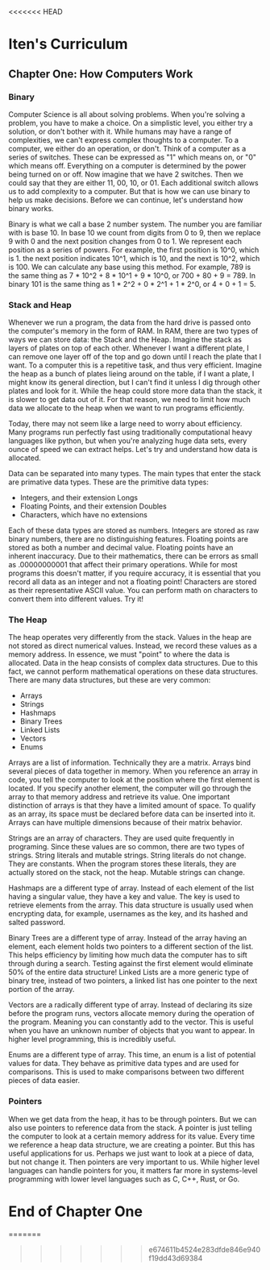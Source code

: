 <<<<<<< HEAD
# Iten's Curriculum

## Chapter One: How Computers Work

### Binary
Computer Science is all about solving problems. When you're solving a problem,
you have to make a choice. On a simplistic level, you either try a solution, or
don't bother with it. While humans may have a range of complexities, we can't 
express complex thoughts to a computer. To a computer, we either do an operation,
or don't. Think of a computer as a series of switches. These can be expressed as
"1" which means on, or "0" which means off. Everything on a computer is determined
by the power being turned on or off. Now imagine that we have 2 switches. Then we
could say that they are either 11, 00, 10, or 01. Each additional switch allows
us to add complexity to a computer. But that is how we can use binary to help us
make decisions. Before we can continue, let's understand how binary works.  

Binary is what we call a base 2 number system. The number you are familiar with is
base 10. In base 10 we count from digits from 0 to 9, then we replace 9 with 0 and
the next position changes from 0 to 1. We represent each position as a series of
powers. For example, the first position is 10^0, which is 1. the next position indicates
10^1, which is 10, and the next is 10^2, which is 100. We can calculate any base using
this method. For example, 789 is the same thing as 7 * 10^2 + 8 * 10^1 + 9 * 10^0, or
700 + 80 + 9 = 789. In binary 101 is the same thing as 1 * 2^2 + 0 * 2^1 + 1 * 2^0, or
4 + 0 + 1 = 5.  

### Stack and Heap
Whenever we run a program, the data from the hard drive is passed onto the 
computer's memory in the form of RAM. In RAM, there are two types of ways
we can store data: the Stack and the Heap. Imagine the stack as layers of
plates on top of each other. Whenever I want a different plate, I can remove
one layer off of the top and go down until I reach the plate that I want. To
a computer this is a repetitive task, and thus very efficient. Imagine the
heap as a bunch of plates lieing around on the table, if I want a plate, I
might know its general direction, but I can't find it unless I dig through other
plates and look for it. While the heap could store more data than the stack,
it is slower to get data out of it. For that reason, we need to limit how
much data we allocate to the heap when we want to run programs efficiently.  

Today, there may not seem like a large need to worry about efficiency. Many
programs run perfectly fast using traditionally computational heavy languages
like python, but when you're analyzing huge data sets, every ounce of speed we
can extract helps. Let's try and understand how data is allocated.  

Data can be separated into many types. The main types that enter the stack are
primative data types. These are the primitive data types:  

- Integers, and their extension Longs  
- Floating Points, and their extension Doubles  
- Characters, which have no extensions  

Each of these data types are stored as numbers. Integers are stored as raw
binary numbers, there are no distinguishing features. Floating points are
stored as both a number and decimal value. Floating points have an inherent
inaccuracy. Due to their mathematics, there can be errors as small as
.00000000001 that affect their primary operations. While for most programs
this doesn't matter, if you require accuracy, it is essential that you record
all data as an integer and not a floating point! Characters are stored as
their representative ASCII value. You can perform math on characters to convert
them into different values. Try it!  

### The Heap
The heap operates very differently from the stack. Values in the heap are not
stored as direct numerical values. Instead, we record these values as a memory
address. In essence, we must "point" to where the data is allocated. Data in
the heap consists of complex data structures. Due to this fact, we cannot perform
mathematical operations on these data structures. There are many data structures,
but these are very common:  

- Arrays  
- Strings  
- Hashmaps  
- Binary Trees  
- Linked Lists  
- Vectors  
- Enums  

Arrays are a list of information. Technically they are a matrix. Arrays bind
several pieces of data together in memory. When you reference an array in code,
you tell the computer to look at the position where the first element is located.
If you specify another element, the computer will go through the array to that 
memory address and retrieve its value. One important distinction of arrays is
that they have a limited amount of space. To qualify as an array, its space must
be declared before data can be inserted into it. Arrays can have multiple dimensions
because of their matrix behavior.  

Strings are an array of characters. They are used quite frequently in programing.
Since these values are so common, there are two types of strings. String literals
and mutable strings. String literals do not change. They are constants. When the
program stores these literals, they are actually stored on the stack, not the heap.
Mutable strings can change.  

Hashmaps are a different type of array. Instead of each element of the list having
a singular value, they have a key and value. The key is used to retrieve elements
from the array. This data structure is usually used when encrypting data, for example,
usernames as the key, and its hashed and salted password.  

Binary Trees are a different type of array. Instead of the array having an element,
each element holds two pointers to a different section of the list. This helps
efficiency by limiting how much data the computer has to sift through during a 
search. Testing against the first element would eliminate 50% of the entire data
structure! Linked Lists are a more generic type of binary tree, instead of two 
pointers, a linked list has one pointer to the next portion of the array.  

Vectors are a radically different type of array. Instead of declaring its size before
the program runs, vectors allocate memory during the operation of the program. Meaning
you can constantly add to the vector. This is useful when you have an unknown number of
objects that you want to appear. In higher level programming, this is incredibly useful.  

Enums are a different type of array. This time, an enum is a list of potential values
for data. They behave as primitive data types and are used for comparisons. This is used
to make comparisons between two different pieces of data easier.  

### Pointers
When we get data from the heap, it has to be through pointers. But we can also use
pointers to reference data from the stack. A pointer is just telling the computer
to look at a certain memory address for its value. Every time we reference a heap
data structure, we are creating a pointer. But this has useful applications for us.
Perhaps we just want to look at a piece of data, but not change it. Then pointers
are very important to us. While higher level languages can handle pointers for you,
it matters far more in systems-level programming with lower level languages such as
C, C++, Rust, or Go.  

# End of Chapter One 
=======

>>>>>>> e674611b4524e283dfde846e940f19dd43d69384
